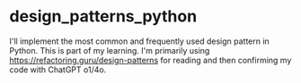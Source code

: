 # design_patterns_python
I'll implement the most common and frequently used design pattern in Python.
This is part of my learning. I'm primarily using https://refactoring.guru/design-patterns for reading and then confirming my code with ChatGPT o1/4o.
